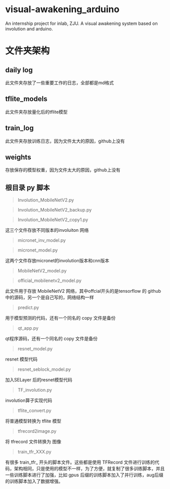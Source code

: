 # visual-awakening_arduino
An internship project for inlab, ZJU. A visual awakening system based on involution and arduino. 

# 文件夹架构

## daily log

此文件夹存放了一些重要工作的日志，全部都是md格式

## tflite_models

此文件夹存放量化后的tflite模型

## train_log

此文件夹存放训练日志，因为文件太大的原因，github上没有

## weights

存放保存的模型权重，因为文件太大的原因，github上没有

## 根目录 py 脚本

> Involution_MobileNetV2.py

> Involution_MobileNetV2_backup.py
 
> Involution_MobileNetV2_copy1.py

这三个文件存放不同版本的involuiton 网络

> micronet_inv_model.py

> micronet_model.py

这两个文件存放micronet的involution版本和cnn版本

> MobileNetV2_model.py

> official_mobilenetv2_model.py

此文件用于存放 MobileNetV2 网络，其中offcial开头的是tensorflow 的 github中的源码，另一个是自己写的，网络结构一样

> predict.py 

用于模型预测的代码，还有一个同名的 copy 文件是备份

> qt_app.py

qt程序源码，还有一个同名的 copy 文件是备份

> resnet_model.py

resnet 模型代码

> resnet_seblock_model.py

加入SELayer 后的resnet模型代码

> TF_involution.py

involution算子实现代码

> tflite_convert.py

将普通模型转换为 tflite 模型

> tfrecord2image.py

将 tfrecord 文件转换为 图像

> train_tfr_XXX.py

有很多 train_tfr_ 开头的脚本文件。这些都是使用 TFRecord 文件进行训练的代码，架构相同，只是使用的模型不一样，为了方便，就复制了很多训练脚本，并且一些训练脚本进行了加强，比如 gpus 后缀的训练脚本加入了并行训练，aug后缀的训练脚本加入了数据增强。



